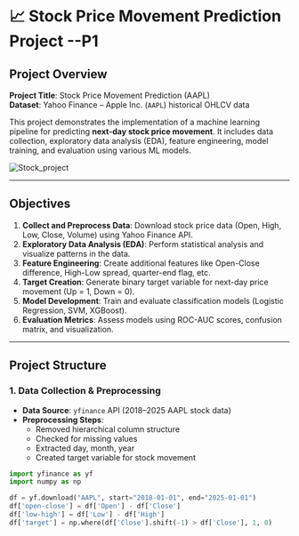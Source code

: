 # 📈 Stock Price Movement Prediction Project --P1  

## **Project Overview**  

**Project Title**: Stock Price Movement Prediction (AAPL)  
**Dataset**: Yahoo Finance – Apple Inc. (`AAPL`) historical OHLCV data  

This project demonstrates the implementation of a machine learning pipeline for predicting **next-day stock price movement**. It includes data collection, exploratory data analysis (EDA), feature engineering, model training, and evaluation using various ML models.  

![Stock_project](https://github.com/yourusername/Stock-Price-Movement-Prediction/blob/main/stock.jpg)  

---

## **Objectives**  

1. **Collect and Preprocess Data**: Download stock price data (Open, High, Low, Close, Volume) using Yahoo Finance API.  
2. **Exploratory Data Analysis (EDA)**: Perform statistical analysis and visualize patterns in the data.  
3. **Feature Engineering**: Create additional features like Open-Close difference, High-Low spread, quarter-end flag, etc.  
4. **Target Creation**: Generate binary target variable for next-day price movement (Up = 1, Down = 0).  
5. **Model Development**: Train and evaluate classification models (Logistic Regression, SVM, XGBoost).  
6. **Evaluation Metrics**: Assess models using ROC-AUC scores, confusion matrix, and visualization.  

---

## **Project Structure**  

### **1. Data Collection & Preprocessing**  

- **Data Source**: `yfinance` API (2018–2025 AAPL stock data)  
- **Preprocessing Steps**:
  - Removed hierarchical column structure  
  - Checked for missing values  
  - Extracted day, month, year  
  - Created target variable for stock movement  

```python
import yfinance as yf
import numpy as np

df = yf.download("AAPL", start="2018-01-01", end="2025-01-01")
df['open-close'] = df['Open'] - df['Close']
df['low-high'] = df['Low'] - df['High']
df['target'] = np.where(df['Close'].shift(-1) > df['Close'], 1, 0)
